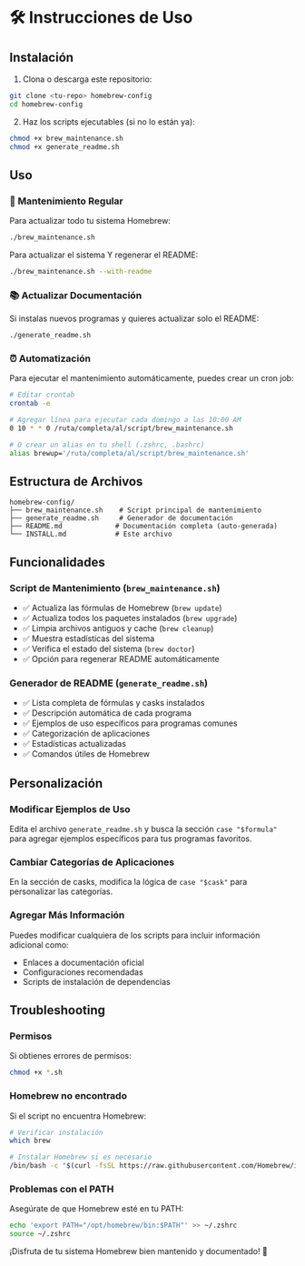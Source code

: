# 🛠️ Instrucciones de Uso

## Instalación

1. Clona o descarga este repositorio:
```bash
git clone <tu-repo> homebrew-config
cd homebrew-config
```

2. Haz los scripts ejecutables (si no lo están ya):
```bash
chmod +x brew_maintenance.sh
chmod +x generate_readme.sh
```

## Uso

### 🔄 Mantenimiento Regular

Para actualizar todo tu sistema Homebrew:
```bash
./brew_maintenance.sh
```

Para actualizar el sistema Y regenerar el README:
```bash
./brew_maintenance.sh --with-readme
```

### 📚 Actualizar Documentación

Si instalas nuevos programas y quieres actualizar solo el README:
```bash
./generate_readme.sh
```

### ⏰ Automatización

Para ejecutar el mantenimiento automáticamente, puedes crear un cron job:
```bash
# Editar crontab
crontab -e

# Agregar línea para ejecutar cada domingo a las 10:00 AM
0 10 * * 0 /ruta/completa/al/script/brew_maintenance.sh

# O crear un alias en tu shell (.zshrc, .bashrc)
alias brewup='/ruta/completa/al/script/brew_maintenance.sh'
```

## Estructura de Archivos

```
homebrew-config/
├── brew_maintenance.sh    # Script principal de mantenimiento
├── generate_readme.sh     # Generador de documentación
├── README.md             # Documentación completa (auto-generada)
└── INSTALL.md            # Este archivo
```

## Funcionalidades

### Script de Mantenimiento (`brew_maintenance.sh`)
- ✅ Actualiza las fórmulas de Homebrew (`brew update`)
- ✅ Actualiza todos los paquetes instalados (`brew upgrade`)
- ✅ Limpia archivos antiguos y cache (`brew cleanup`)
- ✅ Muestra estadísticas del sistema
- ✅ Verifica el estado del sistema (`brew doctor`)
- ✅ Opción para regenerar README automáticamente

### Generador de README (`generate_readme.sh`)
- ✅ Lista completa de fórmulas y casks instalados
- ✅ Descripción automática de cada programa
- ✅ Ejemplos de uso específicos para programas comunes
- ✅ Categorización de aplicaciones
- ✅ Estadísticas actualizadas
- ✅ Comandos útiles de Homebrew

## Personalización

### Modificar Ejemplos de Uso

Edita el archivo `generate_readme.sh` y busca la sección `case "$formula"` para agregar ejemplos específicos para tus programas favoritos.

### Cambiar Categorías de Aplicaciones

En la sección de casks, modifica la lógica de `case "$cask"` para personalizar las categorías.

### Agregar Más Información

Puedes modificar cualquiera de los scripts para incluir información adicional como:
- Enlaces a documentación oficial
- Configuraciones recomendadas
- Scripts de instalación de dependencias

## Troubleshooting

### Permisos
Si obtienes errores de permisos:
```bash
chmod +x *.sh
```

### Homebrew no encontrado
Si el script no encuentra Homebrew:
```bash
# Verificar instalación
which brew

# Instalar Homebrew si es necesario
/bin/bash -c "$(curl -fsSL https://raw.githubusercontent.com/Homebrew/install/HEAD/install.sh)"
```

### Problemas con el PATH
Asegúrate de que Homebrew esté en tu PATH:
```bash
echo 'export PATH="/opt/homebrew/bin:$PATH"' >> ~/.zshrc
source ~/.zshrc
```

¡Disfruta de tu sistema Homebrew bien mantenido y documentado! 🎉
